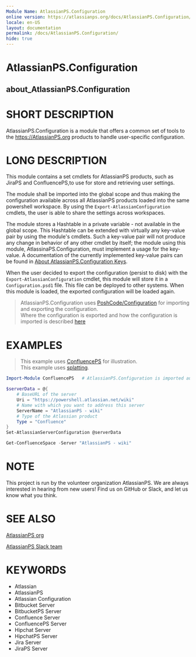 ```yaml
---
Module Name: AtlassianPS.Configuration
online version: https://atlassianps.org/docs/AtlassianPS.Configuration/
locale: en-US
layout: documentation
permalink: /docs/AtlassianPS.Configuration/
hide: true
---
```

# AtlassianPS.Configuration

## about_AtlassianPS.Configuration

# SHORT DESCRIPTION

AtlassianPS.Configuration is a module that offers a common set of tools to the <https://AtlassianPS.org> products to handle user-specific configuration.

# LONG DESCRIPTION

This module contains a set cmdlets for AtlassianPS products,
such as JiraPS and ConfluencePS,to use for store
and retrieving user settings.

The module shall be imported into the global scope
and thus making the configuration available across all AtlassianPS products
loaded into the same powershell workspace.
By using the `Export-AtlassianConfiguration` cmdlets, the user is able to share
the settings across workspaces.

The module stores a Hashtable in a private variable - not available in the
global scope.
This Hashtable can be extended with virtually any key-value pair by using the
module's cmdlets.
Such a key-value pair will not produce any change in behavior of any other
cmdlet by itself; the module using this module, AtlassinaPS.Configuration,
must implement a usage for the key-value.
A documentation of the currently implemented key-value pairs can be found in
[About AtlassianPS.Configuration Keys](about/implemented-keys.html).

When the user decided to export the configuration (persist to disk) with the
`Export-AtlassianConfiguration` cmdlet, this module will store it in a
`Configuration.psd1` file.
This file can be deployed to other systems.
When this module is loaded, the exported configuration will be loaded again.

> AtlassianPS.Configuration uses
> [PoshCode/Configuration](Export-AtlassianConfiguration) for importing and
> exporting the configuration.  
> Where the configuration is exported and how the configuration is imported is
> described [here](https://github.com/PoshCode/Configuration#how-it-works)

# EXAMPLES

> This example uses [ConfluencePS](https://atlassianps.org/docs/ConfluencePS) for illustration.  
> This example uses [splatting](https://docs.microsoft.com/en-us/powershell/module/microsoft.powershell.core/about/about_splatting).

```powershell
Import-Module ConfluencePS   # AtlassianPS.Configuration is imported automatically

$serverData = @{
    # BaseURL of the server
    Uri = "https://powershell.atlassian.net/wiki"
    # Name with which you want to address this server
    ServerName = "AtlassianPS - wiki"
    # Type of the Atlassian product
    Type = "Confluence"
}
Set-AtlassianServerConfiguration @serverData

Get-ConfluenceSpace -Server "AtlassianPS - wiki"
```

# NOTE

This project is run by the volunteer organization AtlassianPS.
We are always interested in hearing from new users!
Find us on GitHub or Slack, and let us know what you think.

# SEE ALSO

[AtlassianPS org](https://atlassianps.org)

[AtlassianPS Slack team](https://atlassianps.org/slack)

# KEYWORDS

- Atlassian
- AtlassianPS
- Atlassian Configuration
- Bitbucket Server
- BitbucketPS Server
- Confluence Server
- ConfluencePS Server
- Hipchat Server
- HipchatPS Server
- Jira Server
- JiraPS Server
